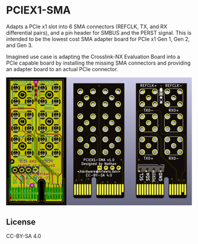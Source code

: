 # PCIEX1-SMA

Adapts a PCIe x1 slot into 6 SMA connectors (REFCLK, TX, and RX differential pairs), and a pin header for SMBUS and the PERST signal. This is intended to be the lowest cost SMA adapter board for PCIe x1 Gen 1, Gen 2, and Gen 3.

Imagined use case is adapting the Crosslink-NX Evaluation Board into a PCIe capable board by installing the missing SMA connectors and providing an adapter board to an actual PCIe connector.

![Picture](/Assets/PCIEX1-SMA.png)

## License

CC-BY-SA 4.0
